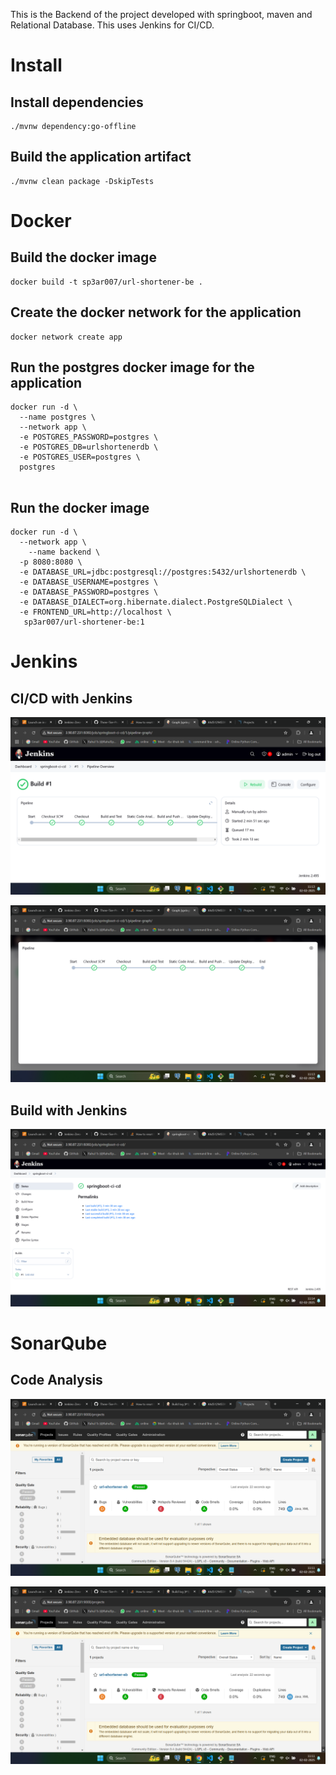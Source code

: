 This is the Backend of the project developed with springboot, maven and Relational Database. This uses Jenkins for CI/CD.



# Install

## Install dependencies
```
./mvnw dependency:go-offline
```

## Build the application artifact
```
./mvnw clean package -DskipTests
```

# Docker 

## Build the docker image
```
docker build -t sp3ar007/url-shortener-be .
```
## Create the docker network for the application
```
docker network create app
```

## Run the postgres docker image for the application
```
docker run -d \
  --name postgres \
  --network app \
  -e POSTGRES_PASSWORD=postgres \
  -e POSTGRES_DB=urlshortenerdb \
  -e POSTGRES_USER=postgres \
  postgres
  
```

## Run the docker image
```
docker run -d \
  --network app \
    --name backend \
  -p 8080:8080 \
  -e DATABASE_URL=jdbc:postgresql://postgres:5432/urlshortenerdb \
  -e DATABASE_USERNAME=postgres \
  -e DATABASE_PASSWORD=postgres \
  -e DATABASE_DIALECT=org.hibernate.dialect.PostgreSQLDialect \
  -e FRONTEND_URL=http://localhost \
   sp3ar007/url-shortener-be:1
```

# Jenkins 

## CI/CD with Jenkins

![Jenkins-Pipeline](../images/Jenkins-Pipeline.png)

![Jenkins-Pipeline-2](../images/Jenkins-Pipeline-2.png)

## Build with Jenkins

![Jenkins-Build](../images/Jenkins-Build.png)


# SonarQube


## Code Analysis


![Sonarqube-Codeanalysis](../images/spring-code-analysis.png)


![Sonarqube-Codeanalysis-2](../images/spring-code-analysis.png)